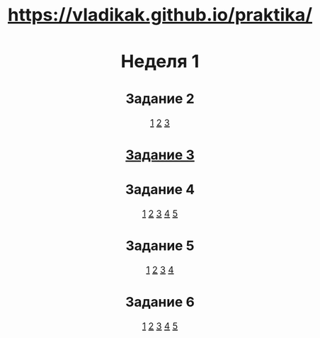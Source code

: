 # https://vladikak.github.io/praktika/

<html>
	<head>
		<style>
			body {
				font-size: 20px;
				text-align: center;
			}
		</style>
	</head>
	<body>
		<h1>Неделя 1</h1>
		<h2>Задание 2</h2>
		<a href="https://vladikak.github.io/praktika/2w/2/1/index.html">1</a>
		<a href="https://vladikak.github.io/praktika/2w/2/2/index.html">2</a>
		<a href="https://vladikak.github.io/praktika/2w/2/3/index.html">3</a>
		<h2><a href="https://vladikak.github.io/praktika/2w/3/index.html">Задание 3</a></h2>
		<h2>Задание 4</h2>
		<a href="https://vladikak.github.io/praktika/2w/4/1/index.html">1</a>
		<a href="https://vladikak.github.io/praktika/2w/4/2/index.html">2</a>
		<a href="https://vladikak.github.io/praktika/2w/4/3/index.html">3</a>
		<a href="https://vladikak.github.io/praktika/2w/4/4/index.html">4</a>
		<a href="https://vladikak.github.io/praktika/2w/4/5/index.html">5</a>
		<h2>Задание 5</h2>
		<a href="https://vladikak.github.io/praktika/2w/5/1/index.html">1</a>
		<a href="https://vladikak.github.io/praktika/2w/5/2/index.html">2</a>
		<a href="https://vladikak.github.io/praktika/2w/5/3/index.html">3</a>
		<a href="https://vladikak.github.io/praktika/2w/5/4/index.html">4</a>
		<h2>Задание 6</h2>
		<a href="https://vladikak.github.io/praktika/2w/6/1/index.html">1</a>
		<a href="https://vladikak.github.io/praktika/2w/6/2/index.html">2</a>
		<a href="https://vladikak.github.io/praktika/2w/6/3/index.html">3</a>
		<a href="https://vladikak.github.io/praktika/2w/6/4/index.html">4</a>
		<a href="https://vladikak.github.io/praktika/2w/6/5/index.html">5</a>
	</body>
</html>
